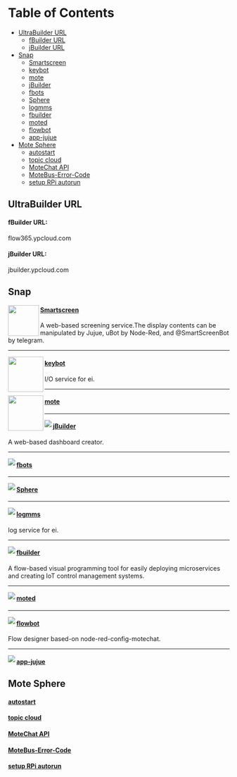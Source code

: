 # Table of Contents
* [UltraBuilder URL](#ultraBuilder-url)
  - [fBuilder URL](#fbuilder-url)
  - [jBuilder URL](#jbuilder-url)
* [Snap](#2)
  - [Smartscreen](#smartscreen)
  - [keybot](#keybot)
  - [mote](#mote)
  - [jBuilder](#jbuilder)
  - [fbots](#fbots)
  - [Sphere](#sphere)
  - [logmms](#logmms)
  - [fbuilder](#fbuilder)
  - [moted](#moted)
  - [flowbot](#flowbot)
  - [app-jujue](#app-jujue)
* [Mote Sphere](#3)
  - [autostart](#autostart)
  - [topic cloud](#topic-cloud)
  - [MoteChat API](#Motechat-api)
  - [MoteBus-Error-Code](#motebus-error-code)
  - [setup RPi autorun](#setup-rpi-autorun)


## UltraBuilder URL
#### fBuilder URL: 
flow365.ypcloud.com
#### jBuilder URL: 
jbuilder.ypcloud.com


## <h2 id="2">Snap</h2>
<img align="left" height="70" src="https://res.cloudinary.com/canonical/image/fetch/f_auto,q_auto,fl_sanitize,w_60,h_60/https://dashboard.snapcraft.io/site_media/appmedia/2018/08/smartscreen_256x256.png" />

#### [Smartscreen](https://snapcraft.io/smartscreen)
A web-based screening service.The display contents can be manipulated by Jujue, uBot by Node-Red, and @SmartScreenBot by telegram.

-----
<img align="left" height="80" src="https://res.cloudinary.com/canonical/image/fetch/f_auto,q_auto,fl_sanitize,w_60,h_60/https://dashboard.snapcraft.io/site_media/appmedia/2021/01/6381ab4a-7e9f-4a98-8749-7399c7485d2f.jpg.png" />

#### [keybot](https://snapcraft.io/keybot)
 I/O service for ei.

-----
<img align="left" height="80" src="https://res.cloudinary.com/canonical/image/fetch/f_auto,q_auto,fl_sanitize,w_60,h_60/https://dashboard.snapcraft.io/site_media/appmedia/2021/01/1a90ef56-7301-4f38-bfaa-04407c1ed523.jpg.png" />

#### [mote](https://snapcraft.io/mote)

-----
<img align="left" src="https://res.cloudinary.com/canonical/image/fetch/f_auto,q_auto,fl_sanitize,w_60,h_60/https://dashboard.snapcraft.io/site_media/appmedia/2021/01/851a6190-ffb1-461b-a7bc-c675d252038f.jpg.png" />

#### [jBuilder](https://snapcraft.io/jbuilder)
A web-based dashboard creator.

-----
<img align="left" src="https://res.cloudinary.com/canonical/image/fetch/f_auto,q_auto,fl_sanitize,w_60,h_60/https://dashboard.snapcraft.io/site_media/appmedia/2021/01/7e65d1f7-8d79-4014-b970-056464ca6811.jpg.png" />

#### [fbots](https://snapcraft.io/fbots)

-----
<img align="left" src="https://res.cloudinary.com/canonical/image/fetch/f_auto,q_auto,fl_sanitize,w_60,h_60/https://dashboard.snapcraft.io/site_media/appmedia/2018/08/sphere_256x256.png" />

#### [Sphere](https://snapcraft.io/sphere)

-----
<img align="left" src="https://res.cloudinary.com/canonical/image/fetch/f_auto,q_auto,fl_sanitize,w_60,h_60/https://dashboard.snapcraft.io/site_media/appmedia/2021/01/9d3a2da3-db74-42b0-875c-7754a328074a.jpg.png" />

#### [logmms](https://snapcraft.io/logmms)
log service for ei.

-----
<img align="left" src="https://res.cloudinary.com/canonical/image/fetch/f_auto,q_auto,fl_sanitize,w_60,h_60/https://dashboard.snapcraft.io/site_media/appmedia/2020/05/FB.png" />

#### [fbuilder](https://snapcraft.io/fbuilder)
A flow-based visual programming tool for easily deploying microservices and creating IoT control management systems.

-----
<img align="left" src="https://res.cloudinary.com/canonical/image/fetch/f_auto,q_auto,fl_sanitize,w_60,h_60/https://dashboard.snapcraft.io/site_media/appmedia/2020/08/7A7FE9FD-366E-43A5-8006-69EDFFF2548E.jpeg.png" />

#### [moted](https://snapcraft.io/moted)

-----
<img align="left" src="https://res.cloudinary.com/canonical/image/fetch/f_auto,q_auto,fl_sanitize,w_60,h_60/https://dashboard.snapcraft.io/site_media/appmedia/2020/03/fbuilder.jpeg_IMnAKHn.png" />

#### [flowbot](https://snapcraft.io/flowbot)
Flow designer based-on node-red-config-motechat.

-----
<img align="left" src="https://res.cloudinary.com/canonical/image/fetch/f_auto,q_auto,fl_sanitize,w_60,h_60/https://dashboard.snapcraft.io/site_media/appmedia/2019/10/jujue_320x320.png" />

#### [app-jujue](https://snapcraft.io/app-jujue)


## <h2 id="3">Mote Sphere</h2>
#### [autostart](https://gitwork.ypcloud.com/clouder-20/c20-weichen/blob/master/autostart.md)
#### [topic cloud](https://gitwork.ypcloud.com/clouder-19/c19-dawn/blob/master/topic%20cloud.md)
#### [MoteChat API](https://gitwork.ypcloud.com/clouder-17/c17-wei/blob/master/md%20file/MoteChat%20API/MoteChat%20API.md)
#### [MoteBus-Error-Code](https://gitwork.ypcloud.com/clouder-17/c17-wei/blob/master/md%20file/MoteBus-Error-Code.md)
#### [setup RPi autorun](https://gitwork.ypcloud.com/clouder-17/c17-wei/blob/master/md%20file/setup%20RPi%20autorun.md)
